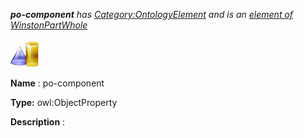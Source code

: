 ___po-component__ 
 has
 [Category:OntologyElement](../../Category/OntologyElement "Category:OntologyElement") 
 and is an
 [element of](../../Property/ElementOf "Property:ElementOf") 
[WinstonPartWhole](../../Submissions/WinstonPartWhole "Submissions:WinstonPartWhole")_




  





[![ObjectProperty](../public/images/thumb/c/c3/ObjectProperty.gif/45px-ObjectProperty.gif)](../../Image/ObjectProperty.gif "ObjectProperty")


__Name__ 
 : po-component
 



__Type:__ 
 owl:ObjectProperty
 



__Description__ 
 :